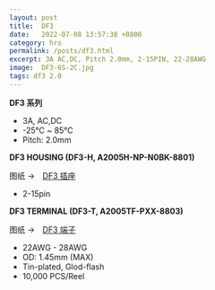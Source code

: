 ```yaml
---
layout: post
title:  DF3
date:   2022-07-08 13:57:38 +0800
category: hrs
permalink: /posts/df3.html
excerpt: 3A AC,DC, Pitch 2.0mm, 2-15PIN, 22-28AWG
image:  DF3-6S-2C.jpg
tags: df3 2.0
---
```



__DF3 系列__

* 3A, AC,DC
* -25℃ ~ 85℃
* Pitch: 2.0mm


__DF3 HOUSING (DF3-H, A2005H-NP-N0BK-8801)__

图纸 →　[DF3 插座](/assets/DF3-H.pdf)

* 2-15pin


__DF3 TERMINAL (DF3-T, A2005TF-PXX-8803)__

图纸 →　[DF3 端子](/assets/DF3-T.pdf)

* 22AWG - 28AWG
* OD: 1.45mm (MAX)
* Tin-plated, Glod-flash
* 10,000 PCS/Reel
